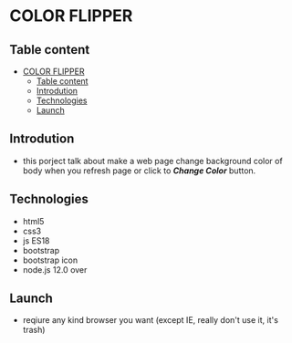 # COLOR FLIPPER

## Table content

- [COLOR FLIPPER](#color-flipper)
  - [Table content](#table-content)
  - [Introdution](#introdution)
  - [Technologies](#technologies)
  - [Launch](#launch)

## Introdution

- this porject talk about make a web page change background color of body when you refresh page or click to ***Change Color*** button.

## Technologies

- html5
- css3
- js ES18
- bootstrap
- bootstrap icon
- node.js 12.0 over

## Launch

- reqiure any kind browser you want (except IE, really don't use it, it's trash)
